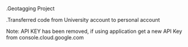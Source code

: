 .Geotagging Project

.Transferred code from University account to personal account

Note: API KEY has been removed, if using application get a new API Key from console.cloud.google.com
